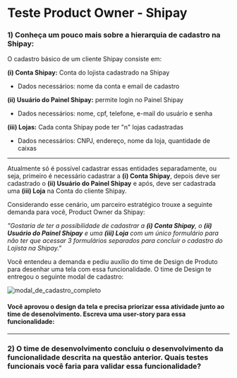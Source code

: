 # Teste Product Owner - Shipay

### 1) Conheça um pouco mais sobre a hierarquia de cadastro na Shipay:

O cadastro básico de um cliente Shipay consiste em:

**(i)   Conta Shipay:** Conta do lojista cadastrado na Shipay 
 - Dados necessários: nome da conta e email de cadastro

**(ii)  Usuário do Painel Shipay:** permite login no Painel Shipay
- Dados necessários: nome, cpf, telefone, e-mail do usuário e senha

**(iii) Lojas:** Cada conta Shipay pode ter "n" lojas cadastradas
- Dados necessários: CNPJ, endereço, nome da loja, quantidade de caixas

---

Atualmente só é possível cadastrar essas entidades separadamente, ou seja, primeiro é necessário cadastrar a **(i) Conta Shipay**, depois deve ser cadastrado o **(ii) Usuário do Painel Shipay** e após, deve ser cadastrada uma **(iii) Loja** na Conta do cliente Shipay. 


Considerando esse cenário, um parceiro estratégico trouxe a seguinte demanda para você, Product Owner da Shipay:


*"Gostaria de ter a possibilidade de cadastrar a **(i) Conta Shipay**, o **(ii) Usuário do Painel Shipay** e uma **(iii) Loja** com um único formulário para não ter que acessar 3 formulários separados para concluir o cadastro do Lojista na Shipay."*


Você entendeu a demanda e pediu auxílio do time de Design de Produto para desenhar uma tela com essa funcionalidade. O time de Design te entregou o seguinte modal de cadastro:

![modal_de_cadastro_completo](https://user-images.githubusercontent.com/59707512/137926227-831000a7-ae66-4b34-80d3-d45fda7f909f.png)


#### Você aprovou o design da tela e precisa priorizar essa atividade junto ao time de desenolvimento. Escreva uma user-story para essa funcionalidade:


---


### 2) O time de desenvolvimento concluiu o desenvolvimento da funcionalidade descrita na questão anterior. Quais testes funcionais você faria para validar essa funcionalidade?
